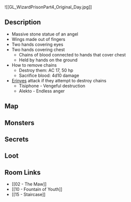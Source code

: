 ![[GL_WizardPrisonPart4_Original_Day.jpg]]
## Description

* Massive stone statue of an angel
*  Wings made out of fingers
* Two hands covering eyes
* Two hands covering chest
	* Chains of blood connected to hands that cover chest
	* Held by hands on the ground
* How to remove chains
	* Destroy them: AC 17, 50 hp
	* Sacrifice blood: 4d10 damage
* [Erinyes](https://www.dndbeyond.com/monsters/16858-erinyes) attack if they attempt to destroy chains
	* Tisiphone - Vengeful destruction
	* Alekto - Endless anger

## Map

## Monsters

## Secrets

## Loot

## Room Links

*  [[02 - The Maw]]
*  [[10 - Fountain of Youth]]
*  [[15 - Staircase]]